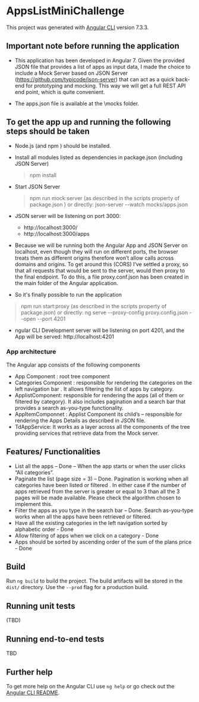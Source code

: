 # AppsListMiniChallenge

This project was generated with [Angular CLI](https://github.com/angular/angular-cli) version 7.3.3.


## Important note before running the application 

 - This application has been developed in Angular 7. Given the provided JSON file that provides a list of apps as input data, I made  the choice to include a Mock Server based on  JSON Server (https://github.com/typicode/json-server) that can act as a quick back-end for prototyping and mocking. This way  we will get a full REST API end point, which is quite convenient. 

 - The apps.json file is available at the \mocks folder. 


## To get the app up and running the following steps should be taken

- Node.js (and npm ) should be  installed.

- Install all modules listed as dependencies in package.json (including JSON Server)
	> npm install

- Start JSON Server
    > npm run mock:server (as described in the scripts property of package.json )
    or directly:
    > json-server --watch mocks/apps.json

- JSON server will be listening on port 3000:
  - http://localhost:3000/
  - http://localhost:3000/apps


- Because we will be running both the Angular App and JSON Server on localhost, even though  they will run on different ports, the browser treats them as different origins therefore won’t allow calls across domains and origins. To get around this (CORS)  I’ve settled  a proxy, so that all requests that would be sent to the server, would then proxy to the final endpoint. To do this,  a file proxy.conf.json has been created in the main folder of the Angular application.  

- So it's finally possible to run the application 
 > npm run start:proxy (as described in the scripts property of package.json)
 or directly:
 > ng serve --proxy-config proxy.config.json --open --port 4201

- ngular CLI Development server will be listening on port 4201, and the App will be served:
	http://localhost:4201





### App architecture

The Angular app consists of the following components
- App Component : root tree component
- Categories Component : responsible for rendering the categories on the left navigation bar . It allows filtering the list of apps by category.
- ApplistComponent: responsible for rendering  the apps (all of them or filtered by category). It also includes pagination and a search bar that provides  a search as-you-type functionality.
- AppItemComponnet : Applist Component its child’s – responsible for rendering the Apps Details as described in JSON file.
- TdAppService: It works as a layer across all the components of the tree providing services that retrieve data from the Mock server.

## Features/ Functionalities
- List all the apps – Done – When the app starts or when the user clicks “All categories”.
- Paginate the list (page size = 3) – Done.  Pagination is working when all categories have been listed or filtered . In either case  if the number of apps retrieved from the server is greater or equal to 3 than all the 3 pages will be made available.   Please check the algorithm chosen to implement this.
- Filter the apps as you type in the search bar – Done. Search as-you-type works when all the apps have been retrieved or filtered.
- Have all the existing categories in the left navigation sorted by alphabetic order - Done
- Allow filtering of apps when we click on a category - Done
- Apps should be sorted by ascending order of the sum of the plans price - Done






## Build

Run `ng build` to build the project. The build artifacts will be stored in the `dist/` directory. Use the `--prod` flag for a production build.

## Running unit tests

(TBD)

## Running end-to-end tests

TBD




## Further help

To get more help on the Angular CLI use `ng help` or go check out the [Angular CLI README](https://github.com/angular/angular-cli/blob/master/README.md).
